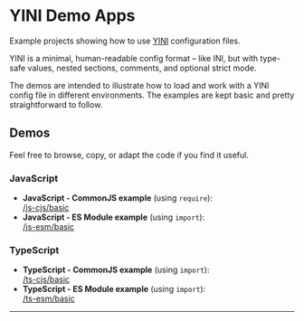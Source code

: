 # YINI Demo Apps
Example projects showing how to use [YINI](https://github.com/YINI-lang/YINI-spec) configuration files.

YINI is a minimal, human-readable config format – like INI, but with type-safe values, nested sections, comments, and optional strict mode.

The demos are intended to illustrate how to load and work with a YINI config file in different environments. The examples are kept basic and pretty straightforward to follow.

## Demos
Feel free to browse, copy, or adapt the code if you find it useful.

### JavaScript
- **JavaScript - CommonJS example** (using `require`):  
  [/js-cjs/basic](./js-cjs/basic/)
- **JavaScript - ES Module example** (using `import`):  
  [/js-esm/basic](./js-esm/basic/)

### TypeScript
- **TypeScript - CommonJS example** (using `import`):  
  [/ts-cjs/basic](./ts-cjs/basic/)
- **TypeScript - ES Module example** (using `import`):  
  [/ts-esm/basic](./ts-esm/basic/)

---
